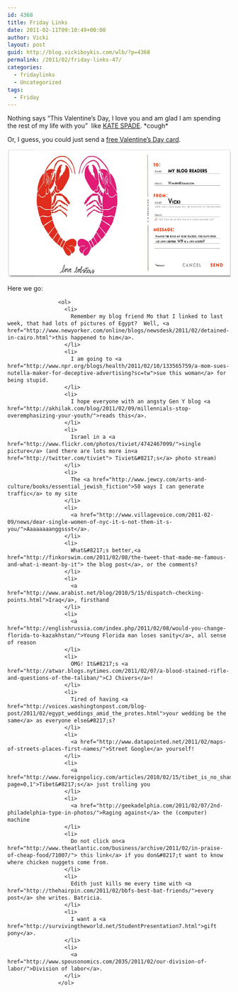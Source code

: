 ```yaml
---
id: 4368
title: Friday Links
date: 2011-02-11T09:10:49+00:00
author: Vicki
layout: post
guid: http://blog.vickiboykis.com/wlb/?p=4368
permalink: /2011/02/friday-links-47/
categories:
  - fridaylinks
  - Uncategorized
tags:
  - Friday
---
```

Nothing says &#8220;This Valentine&#8217;s Day, I love you and am glad I am spending the rest of my life with you&#8221;  like [KATE SPADE](http://www.katespade.com/family/index.jsp?categoryId=2180761). \*cough\*

Or, I guess, you could just send a [free Valentine&#8217;s Day card](http://www.katespade.info/?section=bmine).

[<img class="size-full wp-image-4370 alignleft" title="Screen shot 2011-02-11 at 8.55.45 AM" src="https://raw.githubusercontent.com/veekaybee/wlb/gh-pages/assets/images/2011/02/Screen-shot-2011-02-11-at-8.55.45-AM.png" alt="" width="627" height="288" />](https://raw.githubusercontent.com/veekaybee/wlb/gh-pages/assets/images/2011/02/Screen-shot-2011-02-11-at-8.55.45-AM.png)

<p style="text-align: left;">
  <p style="text-align: left;">
    <p style="text-align: left;">
      <p style="text-align: left;">
        <p style="text-align: left;">
          <p style="text-align: left;">
            <p style="text-align: left;">
              <p style="text-align: left;">
                <p style="text-align: left;">
                  <p style="text-align: left;">
                    <p style="text-align: left;">
                      Here we go:
                    </p>
                    
                    <ol>
                      <li>
                        Remember my blog friend Mo that I linked to last week, that had lots of pictures of Egypt?  Well, <a href="http://www.newyorker.com/online/blogs/newsdesk/2011/02/detained-in-cairo.html">this happened to him</a>.
                      </li>
                      <li>
                        I am going to <a href="http://www.npr.org/blogs/health/2011/02/10/133565759/a-mom-sues-nutella-maker-for-deceptive-advertising?sc=tw">sue this woman</a> for being stupid.
                      </li>
                      <li>
                        I hope everyone with an angsty Gen Y blog <a href="http://akhilak.com/blog/2011/02/09/millennials-stop-overemphasizing-your-youth/">reads this</a>.
                      </li>
                      <li>
                        Israel in a <a href="http://www.flickr.com/photos/tiviet/4742467099/">single picture</a> (and there are lots more in<a href="http://twitter.com/tiviet"> Tiviet&#8217;s</a> photo stream)
                      </li>
                      <li>
                        The <a href="http://www.jewcy.com/arts-and-culture/books/essential_jewish_fiction">50 ways I can generate traffic</a> to my site
                      </li>
                      <li>
                        <a href="http://www.villagevoice.com/2011-02-09/news/dear-single-women-of-nyc-it-s-not-them-it-s-you/">Aaaaaaaanggssst</a>.
                      </li>
                      <li>
                        What&#8217;s better,<a href="http://finkorswim.com/2011/02/08/the-tweet-that-made-me-famous-and-what-i-meant-by-it"> the blog post</a>, or the comments?
                      </li>
                      <li>
                        <a href="http://www.arabist.net/blog/2010/5/15/dispatch-checking-points.html">Iraq</a>, firsthand
                      </li>
                      <li>
                        <a href="http://englishrussia.com/index.php/2011/02/08/would-you-change-florida-to-kazakhstan/">Young Florida man loses sanity</a>, all sense of reason
                      </li>
                      <li>
                        OMG! It&#8217;s <a href="http://atwar.blogs.nytimes.com/2011/02/07/a-blood-stained-rifle-and-questions-of-the-taliban/">CJ Chivers</a>!
                      </li>
                      <li>
                        Tired of having <a href="http://voices.washingtonpost.com/blog-post/2011/02/egypt_weddings_amid_the_protes.html">your wedding be the same</a> as everyone else&#8217;s?
                      </li>
                      <li>
                        <a href="http://www.datapointed.net/2011/02/maps-of-streets-places-first-names/">Street Google</a> yourself!
                      </li>
                      <li>
                        <a href="http://www.foreignpolicy.com/articles/2010/02/15/tibet_is_no_shangri_la?page=0,1">Tibet&#8217;s</a> just trolling you
                      </li>
                      <li>
                        <a href="http://geekadelphia.com/2011/02/07/2nd-philadelphia-type-in-photos/">Raging against</a> the (computer) machine
                      </li>
                      <li>
                        Do not click on<a href="http://www.theatlantic.com/business/archive/2011/02/in-praise-of-cheap-food/71007/"> this link</a> if you don&#8217;t want to know where chicken nuggets come from.
                      </li>
                      <li>
                        Edith just kills me every time with <a href="http://thehairpin.com/2011/02/bbfs-best-bat-friends/">every post</a> she writes. Batricia.
                      </li>
                      <li>
                        I want a <a href="http://survivingtheworld.net/StudentPresentation7.html">gift pony</a>.
                      </li>
                      <li>
                        <a href="http://www.spousonomics.com/2035/2011/02/our-division-of-labor/">Division of labor</a>.
                      </li>
                    </ol>